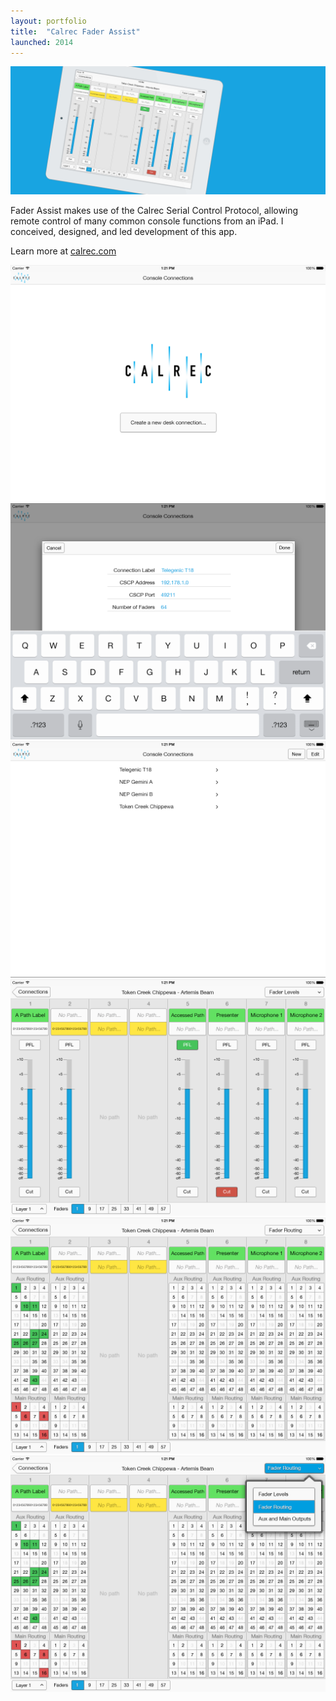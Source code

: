 ```yaml
---
layout: portfolio
title:  "Calrec Fader Assist"
launched: 2014
---
```


<div class="post-image"><img src="/assets/images/portfolio/calrec-fader-assist/hero.jpg"></div>

Fader Assist makes use of the Calrec Serial Control Protocol, allowing remote control of many common console functions from an iPad. I conceived, designed, and led development of this app.

Learn more at [calrec.com](calrec.com)

<div class="post-image-grid">
  <img src="/assets/images/portfolio/calrec-fader-assist/fader-assist-ui-1.png">
  <img src="/assets/images/portfolio/calrec-fader-assist/fader-assist-ui-2.png">
  <img src="/assets/images/portfolio/calrec-fader-assist/fader-assist-ui-3.png">
  <img src="/assets/images/portfolio/calrec-fader-assist/fader-assist-ui-4.png">
  <img src="/assets/images/portfolio/calrec-fader-assist/fader-assist-ui-5.png">
  <img src="/assets/images/portfolio/calrec-fader-assist/fader-assist-ui-6.png">
</div>
